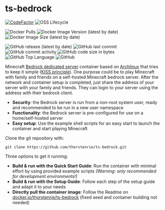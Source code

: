 # ts-bedrock

[![CodeFactor](https://www.codefactor.io/repository/github/thorstenrie/ts-bedrock/badge)](https://www.codefactor.io/repository/github/thorstenrie/ts-bedrock)
![OSS Lifecycle](https://img.shields.io/osslifecycle/thorstenrie/ts-bedrock)

![Docker Pulls](https://img.shields.io/docker/pulls/thorstenrie/ts-bedrock)
![Docker Image Version (latest by date)](https://img.shields.io/docker/v/thorstenrie/ts-bedrock)
![Docker Image Size (latest by date)](https://img.shields.io/docker/image-size/thorstenrie/ts-bedrock)

![GitHub release (latest by date)](https://img.shields.io/github/v/release/thorstenrie/ts-bedrock)
![GitHub last commit](https://img.shields.io/github/last-commit/thorstenrie/ts-bedrock)
![GitHub commit activity](https://img.shields.io/github/commit-activity/m/thorstenrie/ts-bedrock)
![GitHub code size in bytes](https://img.shields.io/github/languages/code-size/thorstenrie/ts-bedrock)
![GitHub Top Language](https://img.shields.io/github/languages/top/thorstenrie/ts-bedrock)
![GitHub](https://img.shields.io/github/license/thorstenrie/ts-bedrock)

Minecraft [Bedrock dedicated server](https://www.minecraft.net/en-us/download/server/bedrock) container based on [Archlinux](https://archlinux.org/) that tries to keep it simple ([KISS principle](https://en.wikipedia.org/wiki/KISS_principle)). One purpose could be to play Minecraft with family and friends on a self-hosted Minecraft bedrock server. After the network and container setup is completed, just share the address of your server with your family and friends. They can login to your server using the address with their bedrock client.

- **Security**: the Bedrock server is run from a non-root system user, ready and recommended to be run in a new user namespace
- **Functionality**: the Bedrock server is pre-configured for use on a home/self-hosted server
- **Easy setup**: Use the example shell scripts for an easy start to launch the container and start playing Minecraft

Clone the git repository with:

    git clone https://github.com/thorstenrie/ts-bedrock.git
    
Three options to get it running:

- **Build & run with the Quick Start Guide**: Run the container with minimal effort by using provided example scripts
*(Warning: only recommended for development environments!)*
- **Build & run with the Setup Guide**: Follow each step of the setup guide and adapt it to your needs
- **Directly pull the container image**: Follow the Readme on [docker.io/thorstenrie/ts-bedrock](https://hub.docker.com/repository/docker/thorstenrie/ts-bedrock) (fixed seed and container building not needed)


